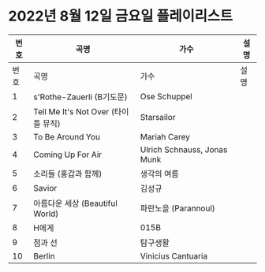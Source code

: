 # 2022년 8월 12일 금요일 플레이리스트

| 번호 | 곡명 | 가수 | 설명 |
|------|------|------|------|
| 번호 | 곡명 | 가수 | 설명 |
| 1 | s'Rothe-Zauerli (B기도문) | Ose Schuppel |  |
| 2 | Tell Me It's Not Over (타이틀 뮤직) | Starsailor |  |
| 3 | To Be Around You | Mariah Carey |  |
| 4 | Coming Up For Air | Ulrich Schnauss, Jonas Munk |  |
| 5 | 소리들 (홍갑과 함께) | 생각의 여름 |  |
| 6 | Savior | 김성규 |  |
| 7 | 아름다운 세상 (Beautiful World) | 파란노을 (Parannoul) |  |
| 8 | H에게 | 015B |  |
| 9 | 점과 선 | 탐구생활 |  |
| 10 | Berlin | Vinicius Cantuaria |  |
